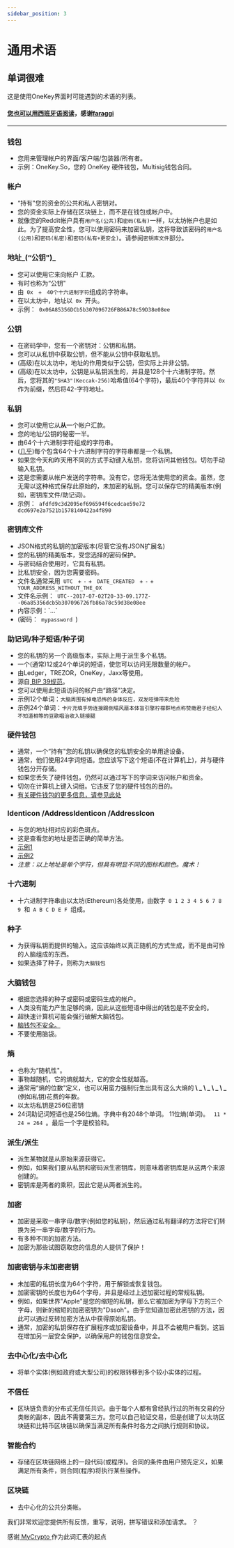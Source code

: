 ```yaml
---
sidebar_position: 3
---
```


# 通用术语

## 单词很难

<p id ="agoctitecs_p">
  这是使用OneKey界面时可能遇到的术语的列表。
</p>

#### [您也可以用西班牙语阅读](https://github.com/faraggi/words-are-hard-es/blob/master/words-are-hard-es.md)，感谢[faraggi](https://github.com/faraggi)

---

### 钱包

<ul>
  <li id ="wallet_l1">您用来管理帐户的界面/客户端/包装器/所有者。</li>

  <li id ="wallet_l2">示例：OneKey.So，您的 OneKey 硬件钱包，Multisig钱包合同。</li>
</ul>

### 帐户

<ul>
  <li id ="account_l1">“持有"您的资金的公共和私人密钥对。</li>

  <li id ="account_l2">您的资金实际上存储在区块链上，而不是在钱包或帐户中。</li>

  <li id ="account_l3">就像您的Reddit帐户具有<code>用户名(公共)</code>和<code>密码(私有)</code>一样，以太坊帐户也是如此。为了提高安全性，您可以使用密码来加密私钥，这将导致该密码的<code>用户名(公用)</code>和<code>密码(私密)</code>和<code>密码(私有+更安全)</code>。请参阅<code>密钥库文件</code>部分。 </li>
</ul>

### 地址_(“公钥")_

<ul>
  <li id ="address_l1">您可以使用它来向帐户<b> </b>汇款。</li>
  <li id ="address_l2">有时也称为“公钥" </li>
  <li id ="address_l3">由<code> 0x </code> + <code> 40个十六进制字符</code>组成的字符串。</li>
  <li id ="address_l4">在以太坊中，地址以<code> 0x </code>开头。</li>
  <li id ="address_l5">示例：<code> 0x06A85356DCb5b307096726FB86A78c59D38e08ee </code> </li>
</ul>

### 公钥

<ul>
  <li id ="pubk_l1">在密码学中，您有一个密钥对：公钥和私钥。</li>
  <li id ="pubk_l2">您可以从私钥中获取公钥，但不能从公钥中获取私钥。</li>
  <li id ="pubk_l3">(高级)在以太坊中，地址的作用类似于公钥，但实际上并非公钥。</li>
  <li id ="pubk_l4">(高级)在以太坊中，公钥是从私钥派生的，并且是128个十六进制字符。然后，您将其的<code>"SHA3"(Keccak-256)</code>哈希值(64个字符)，最后40个字符并以<code> 0x </code>作为前缀，然后将42-字符地址。</li>
</ul>

### 私钥

<ul>
  <li id ="privk_1">您可以使用它从<b>从</b>一个帐户汇款。</li>
  <li id ="privk_2">您的地址/公钥的秘密一半。</li>
  <li id ="privk_3">由64个十六进制字符组成的字符串。</li>
  <li id ="privk_4">(<a href='https://crypto.stackexchange.com/questions/30269/are-all-possible-ec-private-keys-valid' target='_blank'>几乎</a>)每个包含64个十六进制字符的字符串都是一个私钥。</li>
  <li id ="privk_5">如果您今天和昨天用不同的方式手动键入私钥，您将访问其他钱包。切勿手动输入私钥。</li>
  <li id ="privk_6">这是您需要从帐户发送的字符串。没有它，您将无法使用您的资金。虽然，您无需以这种格式保存此原始的，未加密的私钥。您可以保存它的精美版本(例如，密钥库文件/助记词)。</li>
  <li id ="privk_7">示例：<code> afdfd9c3d2095ef696594f6cedcae59e72​​dcd697e2a7521b1578140422a4f890 </code> </li>
</ul>

### 密钥库文件

<ul>
  <li id ="keystoref_l1">
    JSON格式的私钥的加密版本(尽管它没有JSON扩展名)
  </li>
  <li id ="keystoref_l2">
    您的私钥的精美版本，受您选择的密码保护。
  </li>
  <li id ="keystoref_l3">
    与密码结合使用时，它具有私钥。
  </li>
  <li id ="keystoref_l4">
    比私钥安全，因为您需要密码。
  </li>
  <li id ="keystoref_l5">
    文件名通常采用<code> UTC </code> + <code>-</code> + <code> DATE_CREATED </code> + <code>-</code> + <code> YOUR_ADDRESS_WITHOUT_THE_OX </code> </li>
  <li id ="keystoref_l6">
    文件名示例：<code> UTC--2017-07-02T20-33-09.177Z--06a85356dcb5b307096726fb86a78c59d38e08ee </code>
  </li>
  <li id ="keystoref_l7">
    内容示例：`...`
  </li>
  <li id ="keystoref_l8">
    (密码：<code> mypassword </code>)
  </li>
</ul>

### 助记词/种子短语/种子词

<ul>
  <li id ="mphrase_l1">
    您的私钥的另一个高级版本，实际上用于派生多个私钥。
  </li>
  <li id ="mphrase_l2">
    一个(通常)12或24个单词的短语，使您可以访问无限数量的帐户。
  </li>
  <li id ="mphrase_l3">
    由Ledger，TREZOR，OneKey，Jaxx等使用。
  </li>
  <li id ="mphrase_l4">
    源自<a href='https://github.com/bitcoin/bips/blob/master/bip-0039.mediawiki' target='_blank'> BIP 39规范</a>。
  </li>
  <li id ="mphrase_l5">
    您可以使用此短语访问的帐户由“路径"决定。
  </li>
  <li id ="mphrase_l6">
    示例12个单词：<code>大脑周围有掉电恐怖的身体反应，双发哑弹带来危险</code>
  </li>
  <li id ="mphrase_l7">
    示例24个单词：<code>卡片充填手势连接踢倒塌风扇本体盲引擎柠檬群地点称赞瘾君子经纪人不知道相等的豆歌唱治收入链接腿</code>
  </li>
</ul>

### 硬件钱包

<ul>
  <li id ="hardwarew_l1">
    通常，一个“持有"您的私钥以确保您的私钥安全的单用途设备。
  </li>
  <li id ="hardwarew_l2">
    通常，他们使用24字词短语。您应该写下这个短语(不在计算机上)，并与硬件钱包分开存储。
  </li>
  <li id ="hardwarew_l3">
    如果您丢失了硬件钱包，仍然可以通过写下的字词来访问帐户和资金。
  </li>
  <li id ="hardwarew_l4">
    切勿在计算机上键入词组。它违反了您的硬件钱包的目的。
  </li>
  <li id ="hardwarew_l5">
    <a href='https://kb.myetherwallet.com/en/hardware-wallets/' target='_blank'>有关硬件钱包的更多信息，请参见此处</a>
  </li>
</ul>

### Identicon /AddressIdenticon /AddressIcon

<ul>
  <li id ="addressIdent_l1">
    与您的地址相对应的彩色斑点。
  </li>
  <li id ="addressIdent_l2">
    这是查看您的地址是否正确的简单方法。
  </li>
  <li id ="addressIdent_l3">
    <a href='http://i.imgur.com/lHUrIiZ.jpg' target='_blank'>示例1 </a>
  </li>
  <li id ="addressIdent_l4">
    <a href='http://i.imgur.com/FvyLewS.jpg' target='_blank'>示例2 </a>
  </li>
  <li id ="addressIdent_l5">
    <em>注意：以上地址是单个字符，但具有明显不同的图标和颜色。魔术！</em>
  </li>
</ul>

### 十六进制

<ul>
  <li id ="hexadecimal_l">
    十六进制字符串由以太坊(Ethereum)各处使用，由数字<code> 0 1 2 3 4 5 6 7 8 9 </code>和<code> A B C D E F </code>组成。
  </li>
</ul>

### 种子

<ul>
  <li id ="seed_l1">
    为获得私钥而提供的输入。这应该始终以真正随机的方式生成，而不是由可怜的人脑组成的东西。
  </li>
  <li id ="seed_l2">
    如果选择了种子，则称为<code>大脑钱包</code>
  </li>
</ul>

### 大脑钱包

<ul>
  <li id ="bw_l1">
    根据您选择的种子或密码或密码生成的帐户。
  </li>
  <li id ="bw_l2">
    人类没有能力产生足够的熵，因此从这些短语中得出的钱包是不安全的。
  </li>
  <li id ="bw_l3">
    超快速计算机可能会强行破解大脑钱包。
  </li>
  <li id ="bw_l4">
    <a href='https://www.reddit.com/r/ethereum/comments/45y8m7/brain_wallets_are_now_generally_shunned_by/' target='_blank'>脑钱包不安全。 </a>
  </li>
  <li id ="bw_l5">
    不要使用脑袋。
  </li>
</ul>

### 熵

<ul>
  <li id ="entropy_l1">
    也称为“随机性"。
  </li>
  <li id ="entropy_l2">
    事物越随机，它的熵就越大，它的安全性就越高。
  </li>
  <li id ="entropy_l3">
    通常用“熵的位数"定义，也可以用蛮力强制衍生出具有这么大熵的<b> \ _ \ _ \ _ \ _ </b>(例如私钥)花费的年数。
  </li>
  <li id ="entropy_l4">
    以太坊私钥是256位密钥
  </li>
  <li id ="entropy_l5">
    24词助记词短语也是256位熵。字典中有2048个单词。 11位熵(单词)。 <code> 11 * 24 = 264 </code>。最后一个字是校验和。
  </li>
</ul>

### 派生/派生

<ul>
  <li id ="deriveDeriv_l1">
    派生某物就是从原始来源获得它。
  </li>
  <li id ="deriveDeriv_l2">
    例如，如果我们要从私钥和密码派生密钥库，则意味着密钥库是从这两个来源创建的。
  </li>
  <li id ="deriveDeriv_l3">
    密钥库是两者的乘积，因此它是从两者派生的。
  </li>
</ul>

### 加密

<ul>
  <li id ="encryption_l1">
    加密是采取一串字母/数字(例如您的私钥)，然后通过私有翻译的方法将它们转换为另一串字母/数字的行为。
  </li>
  <li id ="encryption_l2">
    有多种不同的加密方法。
  </li>
  <li id ="encryption_l3">
    加密为那些试图窃取您的信息的人提供了保护！
  </li>
</ul>

### 加密密钥与未加密密钥

<ul>
  <li id ="encvunenc_l1">
    未加密的私钥长度为64个字符，用于解锁或恢复钱包。
  </li>
  <li id ="encvunenc_l2">
    加密密钥的长度也为64个字母，并且是经过上述加密过程的常规私钥。
  </li>
  <li id ="encvunenc_l3">
    例如，如果世界"Apple"是您的缩短的私钥，那么它被加密为字母下方的三个字母，则新的缩短的加密密钥为"Dssoh"。由于您知道加密此密钥的方法，因此可以通过反转加密方法从中获得原始私钥。
  </li>
  <li id ="encvunenc_l4">
    通常，加密的私钥保存在扩展程序或加密设备中，并且不会被用户看到。这旨在增加另一层安全保护，以确保用户的钱包信息安全。
  </li>
</ul>

### 去中心化/去中心化

<ul>
  <li id ="decentralize_l">
    将单个实体(例如政府或大型公司)的权限转移到多个较小实体的过程。
  </li>
</ul>

### 不信任

<ul>
  <li id ="trustless_l">
    区块链负责的分布式无信任共识。由于每个人都有曾经执行过的所有交易的分类帐的副本，因此不需要第三方。您可以自己验证交易，但是创建了以太坊区块链和比特币区块链以确保当满足所有条件时各方之间执行规则和协议。
  </li>
</ul>

### 智能合约

<ul>
  <li id ="sc_l">
    存储在区块链网络上的一段代码(或程序)。合同的条件由用户预先定义，如果满足所有条件，则合同(程序)将执行某些操作。
  </li>
</ul>

### 区块链

<ul>
  <li id ="blockchain_l">
    去中心化的公共分类帐。
  </li>
</ul>

<p id ="fixGlossary">
  我们非常欢迎您提供所有反馈，重写，说明，拼写错误和添加请求。 ？
</p>

<p>感谢<a href="https://support.mycrypto.com/getting-started/ethereum-glossary.html" target="_blank"> MyCrypto </a>作为此词汇表的起点</p>
